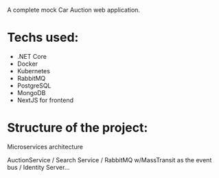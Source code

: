 A complete mock Car Auction web application.

# Techs used:
- .NET Core
- Docker
- Kubernetes
- RabbitMQ
- PostgreSQL
- MongoDB
- NextJS for frontend

# Structure of the project:
Microservices architecture

AuctionService / Search Service / RabbitMQ w/MassTransit as the event bus / Identity Server...
